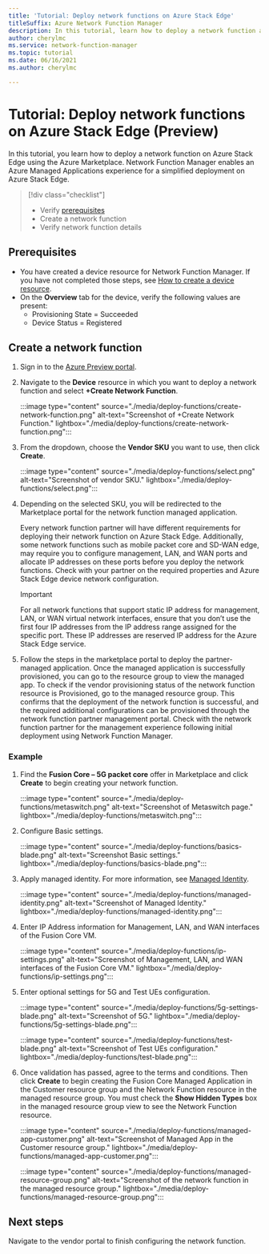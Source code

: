 ```yaml
---
title: 'Tutorial: Deploy network functions on Azure Stack Edge'
titleSuffix: Azure Network Function Manager
description: In this tutorial, learn how to deploy a network function as a managed application.
author: cherylmc
ms.service: network-function-manager
ms.topic: tutorial
ms.date: 06/16/2021
ms.author: cherylmc

---
```

# Tutorial: Deploy network functions on Azure Stack Edge (Preview)

In this tutorial, you learn how to deploy a network function on Azure Stack Edge using the Azure Marketplace. Network Function Manager enables an Azure Managed Applications experience for a simplified deployment on Azure Stack Edge.

> [!div class="checklist"]
> * Verify [prerequisites](overview.md#prereq)
> * Create a network function
> * Verify network function details

## Prerequisites

* You have created a device resource for Network Function Manager. If you have not completed those steps, see [How to create a device resource](create-device.md).
* On the **Overview** tab for the device, verify the following values are present:
  * Provisioning State = Succeeded
  * Device Status = Registered

## <a name="create"></a>Create a network function

1. Sign in to the [Azure Preview portal](https://aka.ms/AzureNetworkFunctionManager).
1. Navigate to the **Device** resource in which you want to deploy a network function and select **+Create Network Function**.

   :::image type="content" source="./media/deploy-functions/create-network-function.png" alt-text="Screenshot of +Create Network Function." lightbox="./media/deploy-functions/create-network-function.png":::
1. From the dropdown, choose the **Vendor SKU** you want to use, then click **Create**.

   :::image type="content" source="./media/deploy-functions/select.png" alt-text="Screenshot of vendor SKU." lightbox="./media/deploy-functions/select.png":::
1. Depending on the selected SKU, you will be redirected to the Marketplace portal for the network function managed application.
 
   Every network function partner will have different requirements for deploying their network function on Azure Stack Edge. Additionally, some network functions such as mobile packet core and SD-WAN edge, may require you to configure management, LAN, and WAN ports and allocate IP addresses on these ports before you deploy the network functions. Check with your partner on the required properties and Azure Stack Edge device network configuration.
   
   > [!IMPORTANT]
   > For all network functions that support static IP address for management, LAN, or WAN virtual network interfaces, ensure that you don’t use the first four IP addresses from the IP address range assigned for the specific port. These IP addresses are reserved IP address for the Azure Stack Edge service.
   >

1. Follow the steps in the marketplace portal to deploy the partner-managed application. Once the managed application is successfully provisioned, you can go to the resource group to view the managed app. To check if the vendor provisioning status of the network function resource is Provisioned, go to the managed resource group. This confirms that the deployment of the network function is successful, and the required additional configurations can be provisioned through the network function partner management portal. Check with the network function partner for the management experience following initial deployment using Network Function Manager.

### Example

1. Find the **Fusion Core – 5G packet core** offer in Marketplace and click **Create** to begin creating your network function.

   :::image type="content" source="./media/deploy-functions/metaswitch.png" alt-text="Screenshot of Metaswitch page." lightbox="./media/deploy-functions/metaswitch.png":::
1. Configure Basic settings.

   :::image type="content" source="./media/deploy-functions/basics-blade.png" alt-text="Screenshot Basic settings." lightbox="./media/deploy-functions/basics-blade.png":::
1. Apply managed identity. For more information, see [Managed Identity](overview.md#managed-identity).

   :::image type="content" source="./media/deploy-functions/managed-identity.png" alt-text="Screenshot of Managed Identity." lightbox="./media/deploy-functions/managed-identity.png":::
1. Enter IP Address information for Management, LAN, and WAN interfaces of the Fusion Core VM.

   :::image type="content" source="./media/deploy-functions/ip-settings.png" alt-text="Screenshot of Management, LAN, and WAN interfaces of the Fusion Core VM." lightbox="./media/deploy-functions/ip-settings.png":::
1. Enter optional settings for 5G and Test UEs configuration.

   :::image type="content" source="./media/deploy-functions/5g-settings-blade.png" alt-text="Screenshot of 5G." lightbox="./media/deploy-functions/5g-settings-blade.png":::

   :::image type="content" source="./media/deploy-functions/test-blade.png" alt-text="Screenshot of Test UEs configuration." lightbox="./media/deploy-functions/test-blade.png":::
1. Once validation has passed, agree to the terms and conditions. Then click **Create** to begin creating the Fusion Core Managed Application in the Customer resource group and the Network Function resource in the managed resource group. You must check the **Show Hidden Types** box in the managed resource group view to see the Network Function resource.

   :::image type="content" source="./media/deploy-functions/managed-app-customer.png" alt-text="Screenshot of Managed App in the Customer resource group." lightbox="./media/deploy-functions/managed-app-customer.png":::

   :::image type="content" source="./media/deploy-functions/managed-resource-group.png" alt-text="Screenshot of the network function in the managed resource group." lightbox="./media/deploy-functions/managed-resource-group.png":::

## Next steps

Navigate to the vendor portal to finish configuring the network function.
